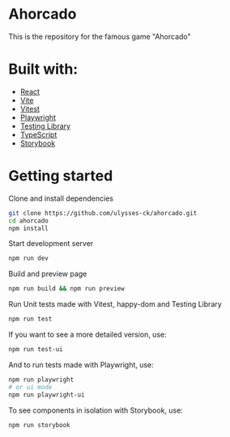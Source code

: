 # Ahorcado

This is the repository for the famous game "Ahorcado"

# Built with:
- [React]()
- [Vite]()
- [Vitest]()
- [Playwright]()
- [Testing Library]()
- [TypeScript]()
- [Storybook]()

# Getting started
Clone and install dependencies
```sh
git clone https://github.com/ulysses-ck/ahorcado.git
cd ahorcado
npm install

```
Start development server
```sh
npm run dev
```
Build and preview page
```sh
npm run build && npm run preview
```
Run Unit tests made with Vitest, happy-dom and Testing Library
```sh
npm run test
```
If you want to see a more detailed version, use:
```sh
npm run test-ui
```
And to run tests made with Playwright, use:
```sh
npm run playwright
# or ui mode
npm run playwright-ui
```
To see components in isolation with Storybook, use:
```sh
npm run storybook
```